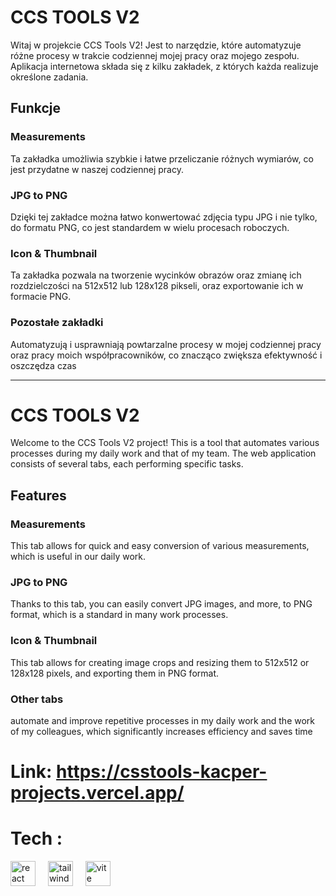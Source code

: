 # CCS TOOLS V2

Witaj w projekcie CCS Tools V2! Jest to narzędzie, które automatyzuje różne procesy w trakcie codziennej mojej pracy oraz mojego zespołu. Aplikacja internetowa składa się z kilku zakładek, z których każda realizuje określone zadania.

## Funkcje

### Measurements

Ta zakładka umożliwia szybkie i łatwe przeliczanie różnych wymiarów, co jest przydatne w naszej codziennej pracy.

### JPG to PNG

Dzięki tej zakładce można łatwo konwertować zdjęcia typu JPG i nie tylko, do formatu PNG, co jest standardem w wielu procesach roboczych.

### Icon & Thumbnail

Ta zakładka pozwala na tworzenie wycinków obrazów oraz zmianę ich rozdzielczości na 512x512 lub 128x128 pikseli, oraz exportowanie ich w formacie PNG.

### Pozostałe zakładki

Automatyzują i usprawniają powtarzalne procesy w mojej codziennej pracy oraz pracy moich współpracowników, co znacząco zwiększa efektywność i oszczędza czas


***
# CCS TOOLS V2

Welcome to the CCS Tools V2 project! This is a tool that automates various processes during my daily work and that of my team. The web application consists of several tabs, each performing specific tasks.

## Features

### Measurements
This tab allows for quick and easy conversion of various measurements, which is useful in our daily work.

### JPG to PNG
Thanks to this tab, you can easily convert JPG images, and more, to PNG format, which is a standard in many work processes.

### Icon & Thumbnail
This tab allows for creating image crops and resizing them to 512x512 or 128x128 pixels, and exporting them in PNG format.

### Other tabs

automate and improve repetitive processes in my daily work and the work of my colleagues, which significantly increases efficiency and saves time


# Link: https://csstools-kacper-projects.vercel.app/


# Tech :
 <div align="left">
  <img src="https://skillicons.dev/icons?i=react" height="40" alt="react logo"  />
  <img width="12" />
  <img src="https://skillicons.dev/icons?i=tailwind" height="40" alt="tailwindcss logo"  />
  <img width="12" />
  <img src="https://skillicons.dev/icons?i=vite" height="40" alt="vite logo"  />
</div>

###
